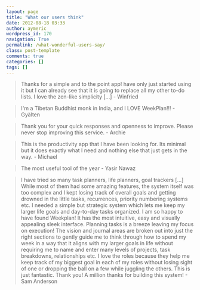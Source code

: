 ```yaml
---
layout: page
title: "What our users think"
date: 2012-08-18 03:33
author: aymeric
wordpress_id: 170
navigation: True
permalink: /what-wonderful-users-say/
class: post-template
comments: true
categories: []
tags: []
---
```



> Thanks for a simple and to the point app! have only just started using it but I can already see that it is going to replace all my other to-do lists. I love the zen-like simplicity [...] - Winfried

> I'm a Tibetan Buddhist monk in India, and I LOVE WeekPlan!!! - Gyälten

> Thank you for your quick responses and openness to improve. Please never stop improving this service. - Archie

> This is the productivity app that I have been looking for.  Its minimal but it does exactly what I need and nothing else that just gets in the way. - Michael

> The most useful tool of the year - Yasir Nawaz

> I have tried so many task planners, life planners, goal trackers [...] While most of them had some amazing features, the system itself was too complex and I kept losing track of overall goals and getting drowned in the little tasks, recurrences, priority numbering systems etc. I needed a simple but strategic system which lets me keep my larger life goals and day-to-day tasks organized. I am so happy to have found Weekplan! It has the most intuitive, easy and visually appealing sleek interface. Planning tasks is a breeze leaving my focus on execution! The vision and journal areas are broken out into just the right sections to gently guide me to think through how to spend my week in a way that it aligns with my larger goals in life without requiring me to name and enter many levels of projects, task breakdowns, relationships etc. I love the roles because they help me keep track of my biggest goal in each of my roles without losing sight of one or dropping the ball on a few while juggling the others. This is just fantastic. Thank you! A million thanks for building this system! - Sam Anderson


